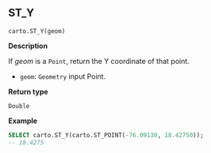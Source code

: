 ## ST_Y

```sql:signature
carto.ST_Y(geom)
```

**Description**

If _geom_ is a `Point`, return the Y coordinate of that point.

* `geom`: `Geometry` input Point.

**Return type**

`Double`

**Example**

```sql
SELECT carto.ST_Y(carto.ST_POINT(-76.09130, 18.42750));
-- 18.4275
```
